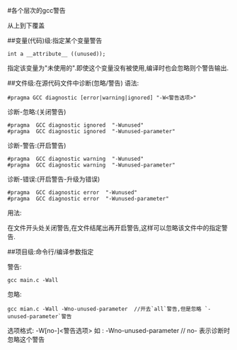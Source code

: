 
#各个层次的gcc警告

从上到下覆盖

##变量(代码)级:指定某个变量警告

	int a __attribute__ ((unused));

指定该变量为"未使用的".即使这个变量没有被使用,编译时也会忽略则个警告输出.

##文件级:在源代码文件中诊断(忽略/警告)
语法:

	#pragma GCC diagnostic [error|warning|ignored] "-W<警告选项>"

诊断-忽略:(关闭警告)

	#pragma  GCC diagnostic ignored  "-Wunused"
	#pragma  GCC diagnostic ignored  "-Wunused-parameter"

诊断-警告:(开启警告)

	#pragma  GCC diagnostic warning  "-Wunused"
	#pragma  GCC diagnostic warning  "-Wunused-parameter"

诊断-错误:(开启警告-升级为错误)

	#pragma  GCC diagnostic error  "-Wunused"
	#pragma  GCC diagnostic error  "-Wunused-parameter"

用法:

在文件开头处关闭警告,在文件结尾出再开启警告,这样可以忽略该文件中的指定警告.

##项目级:命令行/编译参数指定

警告:

	gcc main.c -Wall

忽略:

	gcc mian.c -Wall -Wno-unused-parameter  //开去`all`警告,但是忽略 `-unused-parameter`警告

选项格式: -W[no-]<警告选项>
如	: -Wno-unused-parameter	// no- 表示诊断时忽略这个警告

